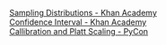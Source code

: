 [Sampling Distributions - Khan Academy](https://www.khanacademy.org/math/ap-statistics/sampling-distribution-ap)  
[Confidence Interval - Khan Academy](https://www.youtube.com/watch?v=hlM7zdf7zwU)  
[Callibration and Platt Scaling - PyCon](https://www.youtube.com/watch?v=FkfDlOnQVvQ)  
